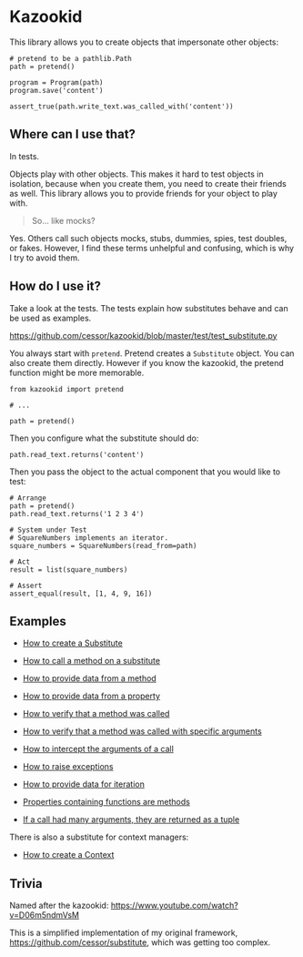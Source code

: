 Kazookid
========

This library allows you to create objects that impersonate other objects:

```
# pretend to be a pathlib.Path
path = pretend()

program = Program(path)
program.save('content')

assert_true(path.write_text.was_called_with('content'))
```


Where can I use that?
---------------------

In tests.

Objects play with other objects. This makes it hard to test objects in isolation, because when you create them, you need to create their friends as well. This library allows you to provide friends for your object to play with.

> So... like mocks?

Yes. Others call such objects mocks, stubs, dummies, spies, test doubles, or fakes. However, I find these terms unhelpful and confusing, which is why I try to avoid them.


How do I use it?
----------------

Take a look at the tests. The tests explain how substitutes behave and can be used as examples.

https://github.com/cessor/kazookid/blob/master/test/test_substitute.py

You always start with ```pretend```. Pretend creates a ```Substitute``` object. You can also create them directly. However if you know the kazookid, the pretend function might be more memorable.

```
from kazookid import pretend

# ...

path = pretend()
```

Then you configure what the substitute should do:

```
path.read_text.returns('content')
```

Then you pass the object to the actual component that you would like to test:

```
# Arrange
path = pretend()
path.read_text.returns('1 2 3 4')

# System under Test
# SquareNumbers implements an iterator.
square_numbers = SquareNumbers(read_from=path)

# Act
result = list(square_numbers)

# Assert
assert_equal(result, [1, 4, 9, 16])
```

Examples
--------

 - [How to create a Substitute](https://github.com/cessor/kazookid/blob/master/test/test_substitute.py#L5)
 - [How to call a method on a substitute](https://github.com/cessor/kazookid/blob/master/test/test_substitute.py#L17)
 - [How to provide data from a method](https://github.com/cessor/kazookid/blob/master/test/test_substitute.py#L55)
 - [How to provide data from a property](https://github.com/cessor/kazookid/blob/master/test/test_substitute.py#L64)

 - [How to verify that a method was called](https://github.com/cessor/kazookid/blob/master/test/test_substitute.py#L24)
 - [How to verify that a method was called with specific arguments](https://github.com/cessor/kazookid/blob/master/test/test_substitute.py#L32)
 - [How to intercept the arguments of a call](https://github.com/cessor/kazookid/blob/master/test/test_substitute.py#L41)

 - [How to raise exceptions](https://github.com/cessor/kazookid/blob/master/test/test_substitute.py#L83)
 - [How to provide data for iteration](https://github.com/cessor/kazookid/blob/master/test/test_substitute.py#L90)

 - [Properties containing functions are methods](https://github.com/cessor/kazookid/blob/master/test/test_substitute.py#L71)
 - [If a call had many arguments, they are returned as a tuple](https://github.com/cessor/kazookid/blob/master/test/test_substitute.py#L48)

There is also a substitute for context managers:

 - [How to create a Context](https://github.com/cessor/kazookid/blob/master/test/test_context.py#L5)


Trivia
------

Named after the kazookid: https://www.youtube.com/watch?v=D06m5ndmVsM
<!-- https://www.youtube.com/watch?v=g-sgw9bPV4A -->

This is a simplified implementation of my original framework, https://github.com/cessor/substitute, which was getting too complex.
